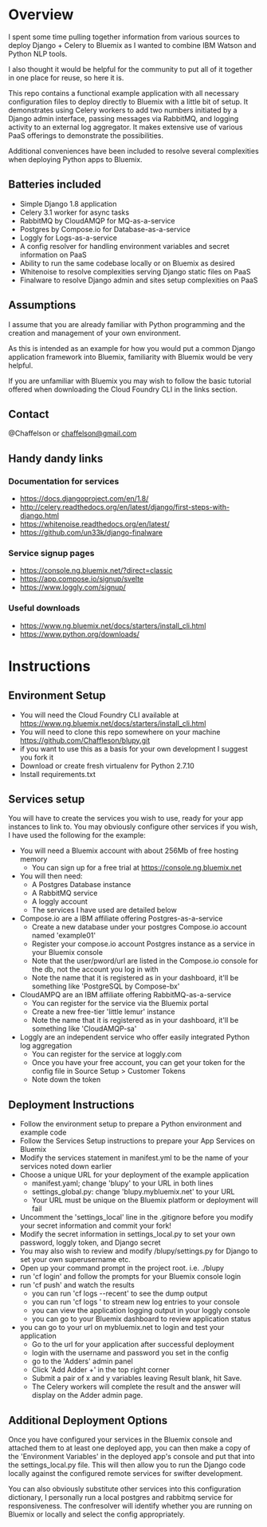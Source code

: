 # Overview
I spent some time pulling together information from various sources to deploy Django + Celery to Bluemix as I wanted to combine IBM Watson and Python NLP tools.

I also thought it would be helpful for the community to put all of it together in one place for reuse, so here it is.

This repo contains a functional example application with all necessary configuration files to deploy directly to Bluemix with a little bit of setup.
It demonstrates using Celery workers to add two numbers initiated by a Django admin interface, passing messages via RabbitMQ, and logging activity to an external log aggregator.
It makes extensive use of various PaaS offerings to demonstrate the possibilities.

Additional conveniences have been included to resolve several complexities when deploying Python apps to Bluemix.

## Batteries included

- Simple Django 1.8 application
- Celery 3.1 worker for async tasks 
- RabbitMQ by CloudAMQP for MQ-as-a-service
- Postgres by Compose.io for Database-as-a-service
- Loggly for Logs-as-a-service
- A config resolver for handling environment variables and secret information on PaaS
- Ability to run the same codebase locally or on Bluemix as desired
- Whitenoise to resolve complexities serving Django static files on PaaS
- Finalware to resolve Django admin and sites setup complexities on PaaS


## Assumptions
I assume that you are already familiar with Python programming and the creation and management of your own environment.

As this is intended as an example for how you would put a common Django application framework into Bluemix, familiarity with Bluemix would be very helpful.

If you are unfamiliar with Bluemix you may wish to follow the basic tutorial offered when downloading the Cloud Foundry CLI in the links section.

## Contact
@Chaffelson or chaffelson@gmail.com

## Handy dandy links
### Documentation for services
- https://docs.djangoproject.com/en/1.8/
- http://celery.readthedocs.org/en/latest/django/first-steps-with-django.html
- https://whitenoise.readthedocs.org/en/latest/
- https://github.com/un33k/django-finalware

### Service signup pages
- https://console.ng.bluemix.net/?direct=classic
- https://app.compose.io/signup/svelte
- https://www.loggly.com/signup/

### Useful downloads
- https://www.ng.bluemix.net/docs/starters/install_cli.html
- https://www.python.org/downloads/


# Instructions

## Environment Setup

- You will need the Cloud Foundry CLI available at https://www.ng.bluemix.net/docs/starters/install_cli.html
- You will need to clone this repo somewhere on your machine  https://github.com/Chaffleson/blupy.git
- if you want to use this as a basis for your own development I suggest you fork it
- Download or create fresh virtualenv for Python 2.7.10
- Install requirements.txt

## Services setup
You will have to create the services you wish to use, ready for your app instances to link to.
You may obviously configure other services if you wish, I have used the following for the example:

- You will need a Bluemix account with about 256Mb of free hosting memory
    - You can sign up for a free trial at https://console.ng.bluemix.net
- You will then need:
    - A Postgres Database instance
    - A RabbitMQ service
    - A loggly account
    - The services I have used are detailed below
- Compose.io are a IBM affiliate offering Postgres-as-a-service
    - Create a new database under your postgres Compose.io account named 'example01'
    - Register your compose.io account Postgres instance as a service in your Bluemix console
    - Note that the user/pword/url are listed in the Compose.io console for the db, not the account you log in with
    - Note the name that it is registered as in your dashboard, it'll be something like 'PostgreSQL by Compose-bx'
- CloudAMPQ are an IBM affiliate offering RabbitMQ-as-a-service
    - You can register for the service via the Bluemix portal
    - Create a new free-tier 'little lemur' instance
    - Note the name that it is registered as in your dashboard, it'll be something like 'CloudAMQP-sa'
- Loggly are an independent service who offer easily integrated Python log aggregation
    - You can register for the service at loggly.com
    - Once you have your free account, you can get your token for the config file in Source Setup > Customer Tokens
    - Note down the token

## Deployment Instructions

- Follow the environment setup to prepare a Python environment and example code
- Follow the Services Setup instructions to prepare your App Services on Bluemix
- Modify the services statement in manifest.yml to be the name of your services noted down earlier
- Choose a unique URL for your deployment of the example application
    - manifest.yaml; change 'blupy' to your URL in both lines
    - settings_global.py: change 'blupy.mybluemix.net' to your URL
    - Your URL must be unique on the Bluemix platform or deployment will fail
- Uncomment the 'settings_local' line in the .gitignore before you modify your secret information and commit your fork!
- Modify the secret information in settings_local.py to set your own password, loggly token, and Django secret
- You may also wish to review and modify /blupy/settings.py for Django to set your own superusername etc.
- Open up your command prompt in the project root. i.e. ./blupy
- run 'cf login' and follow the prompts for your Bluemix console login
- run 'cf push' and watch the results
    - you can run 'cf logs <yourappname> --recent' to see the dump output
    - you can run 'cf logs <yourappname>' to stream new log entries to your console
    - you can view the application logging output in your loggly console
    - you can go to your Bluemix dashboard to review application status
- you can go to your url on mybluemix.net to login and test your application
    - Go to the url for your application after successful deployment
    - login with the username and password you set in the config
    - go to the 'Adders' admin panel
    - Click 'Add Adder +' in the top right corner
    - Submit a pair of x and y variables leaving Result blank, hit Save.
    - The Celery workers will complete the result and the answer will display on the Adder admin page.
    
## Additional Deployment Options

Once you have configured your services in the Bluemix console and attached them to at least one deployed app, you can then
make a copy of the 'Environment Variables' in the deployed app's console and put that into the settings_local.py file.
This will then allow you to run the Django code locally against the configured remote services for swifter development.

You can also obviously substitute other services into this configuration dictionary, I personally run a local postgres
and rabbitmq service for responsiveness. The confresolver will identify whether you are running on Bluemix or locally and select the config appropriately.
